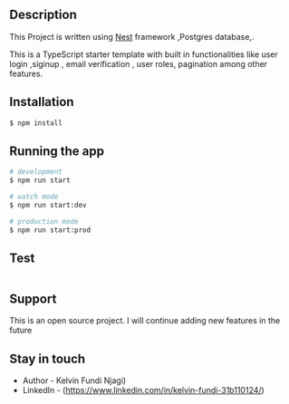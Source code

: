 
## Description
This Project is written using
[Nest](https://github.com/nestjs/nest) framework ,Postgres database,.

This is a TypeScript starter template with built in functionalities like user login ,siginup , email verification , user roles, pagination among other features.

## Installation

```bash
$ npm install
```

## Running the app

```bash
# development
$ npm run start

# watch mode
$ npm run start:dev

# production mode
$ npm run start:prod
```

## Test

```bash
```

## Support

This is an  open source project. I will continue adding new features in the future

## Stay in touch

- Author - Kelvin Fundi Njagi)
- LinkedIn - (https://www.linkedin.com/in/kelvin-fundi-31b110124/)


